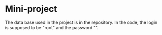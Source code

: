 # Mini-project

The data base used in the project is in the repository.
In the code, the login is supposed to be "root" and the password "".

